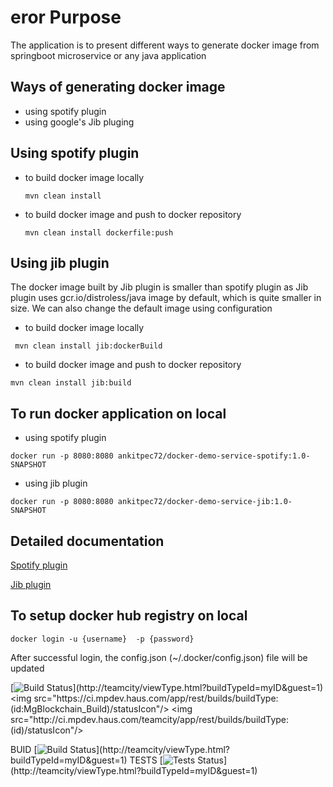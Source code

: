 # eror Purpose
The application is to present different ways to generate docker image from springboot microservice or any java application

## Ways of generating docker image
- using spotify plugin
- using google's Jib pluging
 
## Using spotify plugin
- to build docker image locally
  ```
  mvn clean install
   ```
- to build docker image and push to docker repository 
   ```
   mvn clean install dockerfile:push
   ```   
## Using jib plugin

The docker image built by Jib plugin is smaller than spotify plugin as Jib plugin uses gcr.io/distroless/java image 
by default, which is quite smaller in size. 
We can also change the default image using configuration

- to build docker image locally  
```   
 mvn clean install jib:dockerBuild
```
- to build docker image and push to docker repository
 ```
 mvn clean install jib:build
```

## To run docker application on local
- using spotify plugin
```
docker run -p 8080:8080 ankitpec72/docker-demo-service-spotify:1.0-SNAPSHOT 
```
- using jib plugin
````
docker run -p 8080:8080 ankitpec72/docker-demo-service-jib:1.0-SNAPSHOT
````

## Detailed documentation
[Spotify plugin](https://github.com/spotify/dockerfile-maven)

[Jib plugin](https://github.com/GoogleContainerTools/jib/tree/master/jib-maven-plugin)

## To setup docker hub registry on local
```
docker login -u {username}  -p {password}
```
After successful login, the config.json (~/.docker/config.json) file will be updated

[![Build Status](https://ci.mpdev.haus.com/app/rest/builds/buildType:(id:MgBlockchain_Build)/statusIcon)](http://teamcity/viewType.html?buildTypeId=myID&guest=1)
<img src="https://ci.mpdev.haus.com/app/rest/builds/buildType:(id:MgBlockchain_Build)/statusIcon"/>
<img src="http://ci.mpdev.haus.com/teamcity/app/rest/builds/buildType:(id)/statusIcon"/>

BUID [![Build Status](https://ci.mpdev.haus.com/app/rest/builds/buildType:(id:MgBlockchain_Build)/statusIcon)](http://teamcity/viewType.html?buildTypeId=myID&guest=1)
TESTS [![Tests Status](https://ci.mpdev.haus.com/app/rest/builds/buildType:(id:MgBlockchain_Build)/statusIcon)](http://teamcity/viewType.html?buildTypeId=myID&guest=1)

